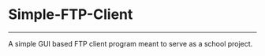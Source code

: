 # Simple-FTP-Client
----

A simple GUI based FTP client program meant to serve as a school project.
